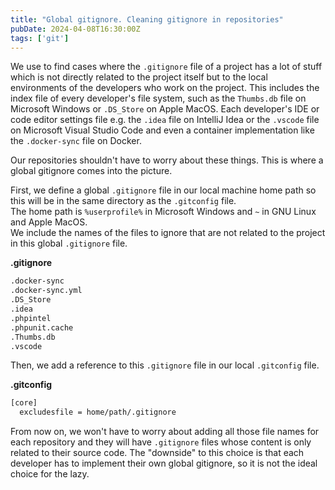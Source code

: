 ```yaml
---
title: "Global gitignore. Cleaning gitignore in repositories"
pubDate: 2024-04-08T16:30:00Z
tags: ['git']
---
```


We use to find cases where the `.gitignore` file of a project has a lot of stuff which is not directly related to the project itself but to the local environments of the developers who work on the project. This includes the index file of every developer's file system, such as the `Thumbs.db` file on Microsoft Windows or `.DS_Store` on Apple MacOS. Each developer's IDE or code editor settings file e.g. the `.idea` file on IntelliJ Idea or the `.vscode` file on Microsoft Visual Studio Code and even a container implementation like the `.docker-sync` file on Docker.

Our repositories shouldn't have to worry about these things. This is where a global gitignore comes into the picture.

First, we define a global `.gitignore` file in our local machine home path so this will be in the same directory as the `.gitconfig` file.  
The home path is `%userprofile%` in Microsoft Windows and `~` in GNU Linux and Apple MacOS.  
We include the names of the files to ignore that are not related to the project in this global `.gitignore` file.

**.gitignore**

```bash
.docker-sync
.docker-sync.yml
.DS_Store
.idea
.phpintel
.phpunit.cache
.Thumbs.db
.vscode
```

Then, we add a reference to this `.gitignore` file in our local `.gitconfig` file.

**.gitconfig**

```bash
[core]
  excludesfile = home/path/.gitignore
```

From now on, we won't have to worry about adding all those file names for each repository and they will have `.gitignore` files whose content is only related to their source code. The "downside" to this choice is that each developer has to implement their own global gitignore, so it is not the ideal choice for the lazy.